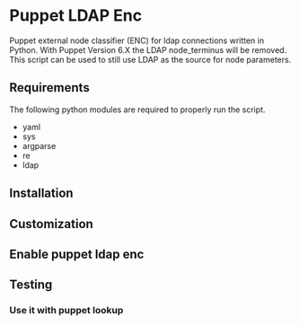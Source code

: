 # Puppet LDAP Enc
Puppet external node classifier (ENC) for ldap connections written in Python. With Puppet Version 6.X the LDAP node_terminus will be removed. This script can be used to still use LDAP as the source for node parameters.

## Requirements
The following python modules are required to properly run the script.

* yaml
* sys
* argparse
* re
* ldap

## Installation


## Customization


## Enable puppet ldap enc


## Testing

### Use it with puppet lookup
